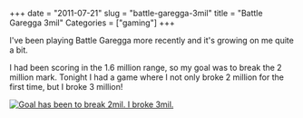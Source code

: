 +++
date = "2011-07-21"
slug = "battle-garegga-3mil"
title = "Battle Garegga 3mil"
Categories = ["gaming"]
+++

I've been playing Battle Garegga more recently and it's growing on me quite a bit.

I had been scoring in the 1.6 million range, so my goal was to break the 2 million mark.  Tonight I had a game where I not only broke 2 million for the first time, but I broke 3 million!

[![Goal has been to break 2mil. I broke 3mil.](http://farm7.static.flickr.com/6030/5959641423_8c01440945.jpg)](http://www.flickr.com/photos/wnka/5959641423/)
